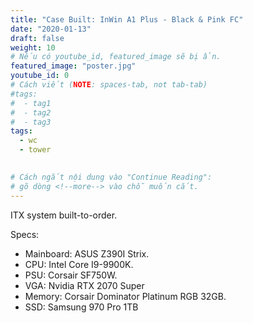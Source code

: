 ```yaml
---
title: "Case Built: InWin A1 Plus - Black & Pink FC"
date: "2020-01-13"
draft: false
weight: 10
# Nếu có youtube_id, featured_image sẽ bị ẩn.
featured_image: "poster.jpg"
youtube_id: 0
# Cách viết (NOTE: spaces-tab, not tab-tab)
#tags:
#  - tag1
#  - tag2
#  - tag3
tags:
  - wc
  - tower
 

# Cách ngắt nội dung vào "Continue Reading":
# gõ dòng <!--more--> vào chỗ muốn cắt.
---
```


ITX system built-to-order.

<!--more-->

Specs:
- Mainboard: ASUS Z390I Strix.
- CPU: Intel Core I9-9900K.
- PSU: Corsair SF750W.
- VGA: Nvidia RTX 2070 Super
- Memory: Corsair Dominator Platinum RGB 32GB.
- SSD: Samsung 970 Pro 1TB